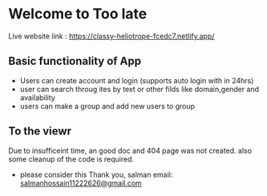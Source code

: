 # Welcome to Too late

Live website link : https://classy-heliotrope-fcedc7.netlify.app/

## Basic functionality of App

- Users can create account and login (supports auto login with in 24hrs)
- user can search throug ites by text or other filds like domain,gender and availability
- users can make a group and add new users to group


## To the viewr 
Due to insufficeint time, an good doc and 404 page was not 
created. also some cleanup of the code is required.
- please consider this
Thank you,
salman
email: salmanhossain11222626@gmail.com